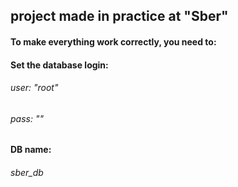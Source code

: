 ## project made in practice at "Sber"
#### To make everything work correctly, you need to:
#### Set the database login:
###### user: "root"
###### pass: ""
#### DB name:
###### sber_db
